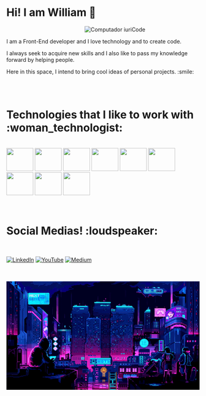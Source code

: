 <h1 align="left">Hi! I am William 👋</h1>

<img src="https://raw.githubusercontent.com/MicaelliMedeiros/micaellimedeiros/master/image/computer-illustration.png" min-width="300px" max-width="300px" width="300px" align="right" alt="Computador iuriCode">

<br>

<div align="left">
   <p>I am a Front-End developer and I love technology and to create code.</p>
   <p>I always seek to acquire new skills and I also like to pass my knowledge forward by helping people.</p>
   <p>Here in this space, I intend to bring cool ideas of personal projects. :smile:</p>
</div>


<br>
<br>

<h1 align="left">Technologies that I like to work with :woman_technologist:</h1><br>

<div>
   <img height="60" width="70" src="https://cdn.jsdelivr.net/gh/devicons/devicon/icons/react/react-original.svg" />
   <img height="60" width="70" src="https://cdn.jsdelivr.net/gh/devicons/devicon/icons/nextjs/nextjs-original.svg" />
   <img height="60" width="70" src="https://cdn.jsdelivr.net/gh/devicons/devicon/icons/redux/redux-original.svg" />
   <img height="60" width="70" src="https://cdn.jsdelivr.net/gh/devicons/devicon/icons/typescript/typescript-original.svg" />
   <img height="60" width="70" src="https://cdn.jsdelivr.net/gh/devicons/devicon@latest/icons/tailwindcss/tailwindcss-original.svg" />
   <img height="60" width="70"  src="https://cdn.jsdelivr.net/gh/devicons/devicon/icons/bootstrap/bootstrap-original.svg" />
   <img height="60" width="70" src="https://cdn.jsdelivr.net/gh/devicons/devicon/icons/express/express-original.svg" />
   <img height="60" width="70" src="https://cdn.jsdelivr.net/gh/devicons/devicon/icons/mysql/mysql-original-wordmark.svg" />
   <img height="60" width="70" src="https://cdn.jsdelivr.net/gh/devicons/devicon/icons/mongodb/mongodb-original-wordmark.svg" />
</div>

<br>
<br>
  
<div>

<h1>Social Medias! :loudspeaker: </h1><br>

  <a href="https://www.linkedin.com/in/alonso-william/" target="_blank">![LinkedIn](https://a11ybadges.com/badge?logo=linkedin)</a>
  <a href="https://youtube.com/@CavernadoFront" target="_blank">![YouTube](https://a11ybadges.com/badge?logo=youtube)</a>
  <a href="https://medium.com/@william.al.alonso" target="_blank">![Medium](https://a11ybadges.com/badge?logo=medium)</a>
  
</div> 

<br>
<br>
  
<div align="center">
   <img src="assets/loficity.gif" title="lofi city" />
</div>



